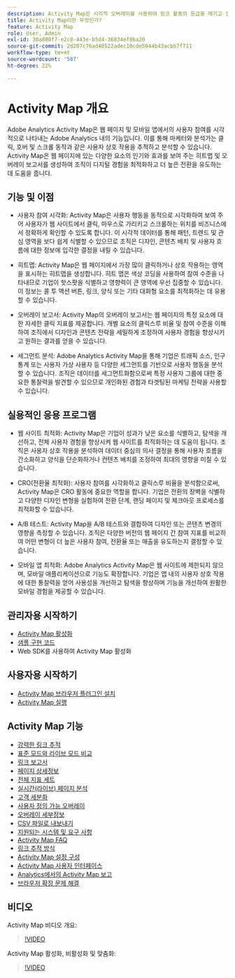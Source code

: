 ```yaml
---
description: Activity Map은 시각적 오버레이를 사용하여 링크 활동의 등급을 매기고 실시간 분석 대시보드를 제공하여 웹 페이지에 대한 대상 참여를 모니터링하도록 설계된 Adobe Analytics 애플리케이션입니다.
title: Activity Map이란 무엇인가?
feature: Activity Map
role: User, Admin
exl-id: 30a800f7-e2c8-443e-b5d4-36834ef0ba20
source-git-commit: 2d207c76ad40522adec10cde5044b43acbb7f711
workflow-type: tm+mt
source-wordcount: '587'
ht-degree: 22%

---
```


# Activity Map 개요

Adobe Analytics Activity Map은 웹 페이지 및 모바일 앱에서의 사용자 참여를 시각적으로 나타내는 Adobe Analytics 내의 기능입니다. 이를 통해 마케터와 분석가는 클릭, 호버 및 스크롤 동작과 같은 사용자 상호 작용을 추적하고 분석할 수 있습니다. Activity Map은 웹 페이지에 있는 다양한 요소의 인기와 효과를 보여 주는 히트맵 및 오버레이 보고서를 생성하여 조직이 디지털 경험을 최적화하고 더 높은 전환을 유도하는 데 도움을 줍니다.

## 기능 및 이점

* 사용자 참여 시각화: Activity Map은 사용자 행동을 동적으로 시각화하여 보여 주어 사용자가 웹 사이트에서 클릭, 마우스로 가리키고 스크롤하는 위치를 비즈니스에서 정확하게 확인할 수 있도록 합니다. 이 시각적 데이터를 통해 패턴, 트렌드 및 관심 영역을 보다 쉽게 식별할 수 있으므로 조직은 디자인, 콘텐츠 배치 및 사용자 흐름에 대한 정보에 입각한 결정을 내릴 수 있습니다.

* 히트맵: Activity Map은 웹 페이지에서 가장 많이 클릭하거나 상호 작용하는 영역을 표시하는 히트맵을 생성합니다. 히트 맵은 색상 코딩을 사용하여 참여 수준을 나타내므로 기업이 핫스팟을 식별하고 영향력이 큰 영역에 우선 집중할 수 있습니다. 이 정보는 콜 투 액션 버튼, 링크, 양식 또는 기타 대화형 요소를 최적화하는 데 유용할 수 있습니다.

* 오버레이 보고서: Activity Map의 오버레이 보고서는 웹 페이지의 특정 요소에 대한 자세한 클릭 지표를 제공합니다. 개별 요소의 클릭스루 비율 및 참여 수준을 이해하여 조직에서 디자인과 콘텐츠 전략을 세밀하게 조정하여 사용자 경험을 향상시키고 원하는 결과를 얻을 수 있습니다.

* 세그먼트 분석: Adobe Analytics Activity Map을 통해 기업은 트래픽 소스, 인구 통계 또는 사용자 가상 사용자 등 다양한 세그먼트를 기반으로 사용자 행동을 분석할 수 있습니다. 조직은 데이터를 세그먼트화함으로써 특정 사용자 그룹에 대한 중요한 통찰력을 발견할 수 있으므로 개인화된 경험과 타겟팅된 마케팅 전략을 사용할 수 있습니다.

## 실용적인 응용 프로그램

* 웹 사이트 최적화: Activity Map은 기업이 성과가 낮은 요소를 식별하고, 탐색을 개선하고, 전체 사용자 경험을 향상시켜 웹 사이트를 최적화하는 데 도움이 됩니다. 조직은 사용자 상호 작용을 분석하여 데이터 중심의 의사 결정을 통해 사용자 흐름을 간소화하고 양식을 단순화하거나 컨텐츠 배치를 조정하여 최대의 영향을 미칠 수 있습니다.

* CRO(전환율 최적화): 사용자 참여를 시각화하고 클릭스루 비율을 분석함으로써, Activity Map은 CRO 활동에 중요한 역할을 합니다. 기업은 전환의 장벽을 식별하고 다양한 디자인 변형을 실험하여 전환 단계, 랜딩 페이지 및 체크아웃 프로세스를 최적화할 수 있습니다.

* A/B 테스트: Activity Map을 A/B 테스트와 결합하여 디자인 또는 콘텐츠 변경의 영향을 측정할 수 있습니다. 조직은 다양한 버전의 웹 페이지 간 참여 지표를 비교하여 어떤 변형이 더 높은 사용자 참여, 전환율 또는 매출을 유도하는지 결정할 수 있습니다.

* 모바일 앱 최적화: Adobe Analytics Activity Map은 웹 사이트에 제한되지 않으며, 모바일 애플리케이션으로 기능도 확장합니다. 기업은 앱 내의 사용자 상호 작용에 대한 통찰력을 얻어 사용성을 개선하고 탐색을 향상하며 기능을 개선하여 원활한 모바일 경험을 제공할 수 있습니다.

## 관리자용 시작하기

* [Activity Map 활성화](activitymap-getting-started/activitymap-getting-started-admins/activitymap-enable.md)
* [샘플 구현 코드](activitymap-getting-started/activitymap-getting-started-admins/activitymap-sample-implementation-code.md)
* Web SDK를 사용하여 Activity Map 활성화

## 사용자용 시작하기

* [Activity Map 브라우저 플러그인 설치](activitymap-getting-started/activitymap-getting-started-users/activitymap-install.md)
* [Activity Map 실행](activitymap-getting-started/activitymap-getting-started-users/activitymap-launch.md)

## Activity Map 기능

* [강력한 링크 추적](lnk-tracking-overview.md)
* [표준 모드와 라이브 모드 비교](activitymap-standard-live.md)
* [링크 보고서](activitymap-links-report.md)
* [페이지 상세정보](activitymap-page-flow.md)
* [전체 지표 세트](activitymap-complete-metrics.md)
* [실시간(라이브) 페이지 분석](/help/admin/admin/c-manage-report-suites/c-edit-report-suites/realtime/realtime.md)
* [고객 세분화](activitymap-multiple-segments.md)
* [사용자 정의 가능 오버레이](activitymap-gainerslosers.md)
* [오버레이 세부정보](activitymap-overlay-details.md)
* [CSV 파일로 내보내기](activitymap-csv.md)
* [지원되는 시스템 및 요구 사항](activitymap-sysreqs.md)
* [Activity Map FAQ](activitymap-faq.md)
* [링크 추적 방식](activitymap-link-tracking/activitymap-link-tracking-methodology.md)
* [Activity Map 설정 구성](activitymap-overlay-settings.md)
* [Activity Map 사용자 인터페이스](activitymap-user-interface.md)
* [Analytics에서의 Activity Map 보고](activitymap-reporting-analytics.md)
* [브라우저 확장 문제 해결](troubleshooting-browser-extensions.md)

## 비디오

Activity Map 비디오 개요:

>[!VIDEO](https://video.tv.adobe.com/v/25451/?quality=12)

Activity Map 활성화, 비활성화 및 맞춤화:

>[!VIDEO](https://video.tv.adobe.com/v/25878/?quality=12)
